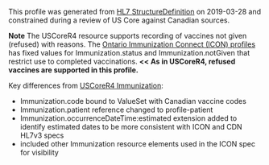 <!--- Text entered into this file will appear at the top of the profiles page before the Formal Views of the profile content. -->

This profile was generated from [HL7 StructureDefinition](https://www.hl7.org/fhir/immunization.profile.json) on 2019-03-28 and constrained during a review of US Core against Canadian sources.

**Note** The USCoreR4 resource supports recording of vaccines not given (refused) with reasons.  The [Ontario Immunization Connect (ICON) profiles](https://simplifier.net/digitalhealthimmuniz/~resources?category=Profile&sortBy=RankScore_desc) has fixed values for Immunization.status and Immunization.notGiven that restrict use to completed vaccinations. **<< As in USCoreR4, refused vaccines are supported in this profile.**

Key differences from [USCoreR4 Immunization](https://build.fhir.org/ig/HL7/US-Core-R4/StructureDefinition-us-core-immunization.html):
- Immunization.code bound to ValueSet with Canadian vaccine codes
- Immunization.patient reference changed to profile-patient
- Immunization.occurrenceDateTime:estimated extension added to identify estimated dates to be more consistent with ICON and CDN HL7v3 specs
- included other Immunization resource elements used in the ICON spec for visibility
